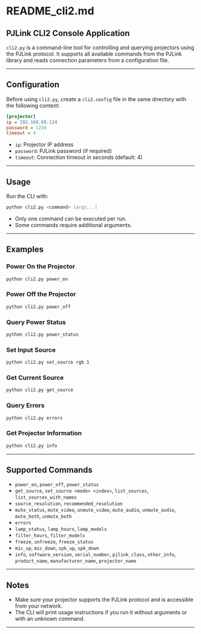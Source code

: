 # README_cli2.md

## PJLink CLI2 Console Application

`cli2.py` is a command-line tool for controlling and querying projectors using the PJLink protocol. It supports all available commands from the PJLink library and reads connection parameters from a configuration file.

---

## Configuration

Before using `cli2.py`, create a `cli2.config` file in the same directory with the following content:

```ini
[projector]
ip = 192.168.68.124
password = 1234
timeout = 4
```

- `ip`: Projector IP address
- `password`: PJLink password (if required)
- `timeout`: Connection timeout in seconds (default: 4)

---

## Usage

Run the CLI with:

```sh
python cli2.py <command> [args...]
```

- Only one command can be executed per run.
- Some commands require additional arguments.

---

## Examples

### Power On the Projector

```sh
python cli2.py power_on
```

### Power Off the Projector

```sh
python cli2.py power_off
```

### Query Power Status

```sh
python cli2.py power_status
```

### Set Input Source

```sh
python cli2.py set_source rgb 1
```

### Get Current Source

```sh
python cli2.py get_source
```

### Query Errors

```sh
python cli2.py errors
```

### Get Projector Information

```sh
python cli2.py info
```

---

## Supported Commands

- `power_on`, `power_off`, `power_status`
- `get_source`, `set_source <mode> <index>`, `list_sources`, `list_sources_with_names`
- `source_resolution`, `recommended_resolution`
- `mute_status`, `mute_video`, `unmute_video`, `mute_audio`, `unmute_audio`, `mute_both`, `unmute_both`
- `errors`
- `lamp_status`, `lamp_hours`, `lamp_models`
- `filter_hours`, `filter_models`
- `freeze`, `unfreeze`, `freeze_status`
- `mic_up`, `mic_down`, `spk_up`, `spk_down`
- `info`, `software_version`, `serial_number`, `pjlink_class`, `other_info`, `product_name`, `manufacturer_name`, `projector_name`

---

## Notes

- Make sure your projector supports the PJLink protocol and is accessible from your network.
- The CLI will print usage instructions if you run it without arguments or with an unknown command.

---
